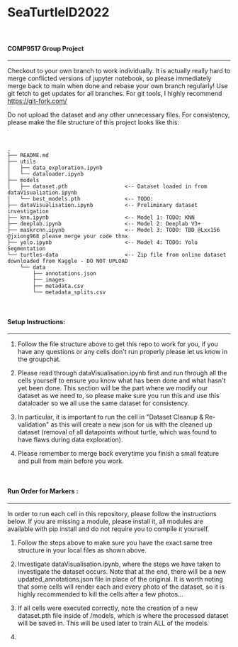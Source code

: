# SeaTurtleID2022

<br />

#### COMP9517 Group Project

---

Checkout to your own branch to work individually. It is actually really hard to merge conflicted versions of jupyter notebook, so please immediately merge back to main when done and rebase your own branch regularly! Use git fetch to get updates for all branches. For git tools, I highly recommend https://git-fork.com/

Do not upload the dataset and any other unnecessary files. For consistency, please make the file structure of this project looks like this:

<br />


```
.
├── README.md
├── utils
│   ├── data_exploration.ipynb
│   └── dataloader.ipynb
├── models
│   ├── dataset.pth                  <-- Dataset loaded in from dataVisualiation.ipynb
│   └── best_models.pth              <-- TODO: 
├── dataVisualisation.ipynb          <-- Preliminary dataset investigation
├── knn.ipynb                        <-- Model 1: TODO: KNN
├── deeplab.ipynb                    <-- Model 2: Deeplab V3+
├── maskrcnn.ipynb                   <-- Model 3: TODO: TBD @Lxx156 @jxiong968 please merge your code thnx
├── yolo.ipynb                       <-- Model 4: TODO: Yolo Segmentation
└── turtles-data                     <-- Zip file from online dataset downloaded from Kaggle - DO NOT UPLOAD
    └── data
        ├── annotations.json
        ├── images
        ├── metadata.csv
        └── metadata_splits.csv
```

<br />

#### Setup Instructions:

---

1. Follow the file structure above to get this repo to work for you, if you have any questions or any cells don't run properly please let us know in the groupchat.
   
2. Please read through dataVisualisation.ipynb first and run through all the cells yourself to ensure you know what has been done and what hasn't yet been done. This section will be the part where we modify our dataset as we need to, so please make sure you run this and use this dataloader so we all use the same dataset for consistency.

3. In particular, it is important to run the cell in "Dataset Cleanup & Re-validation" as this will create a new json for us with the cleaned up dataset (removal of all datapoints without turtle, which was found to have flaws during data exploration). 

4. Please remember to merge back everytime you finish a small feature and pull from main before you work.


<br />

#### Run Order for Markers : 

---

In order to run each cell in this repository, please follow the instructions below. If you are missing a module, please install it, all modules are available with pip install and do not require you to compile it yourself.

1. Follow the steps above to make sure you have the exact same tree structure in your local files as shown above. 

2. Investigate dataVisualisation.ipynb, where the steps we have taken to investigate the dataset occurs. Note that at the end, there will be a new updated_annotations.json file in place of the original. It is worth noting that some cells will render each and every photo of the dataset, so it is highly recommended to kill the cells after a few photos...

3. If all cells were executed correctly, note the creation of a new dataset.pth file inside of /models, which is where the processed dataset will be saved in. This will be used later to train ALL of the models.  

4. 